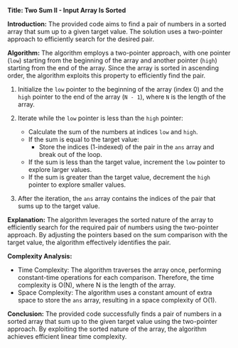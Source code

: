 **Title: Two Sum II - Input Array Is Sorted**

**Introduction:**
The provided code aims to find a pair of numbers in a sorted array that sum up to a given target value. The solution uses a two-pointer approach to efficiently search for the desired pair.

**Algorithm:**
The algorithm employs a two-pointer approach, with one pointer (`low`) starting from the beginning of the array and another pointer (`high`) starting from the end of the array. Since the array is sorted in ascending order, the algorithm exploits this property to efficiently find the pair.

1. Initialize the `low` pointer to the beginning of the array (index 0) and the `high` pointer to the end of the array (`N - 1`), where `N` is the length of the array.

2. Iterate while the `low` pointer is less than the `high` pointer:
   - Calculate the sum of the numbers at indices `low` and `high`.
   - If the sum is equal to the target value:
     - Store the indices (1-indexed) of the pair in the `ans` array and break out of the loop.
   - If the sum is less than the target value, increment the `low` pointer to explore larger values.
   - If the sum is greater than the target value, decrement the `high` pointer to explore smaller values.

3. After the iteration, the `ans` array contains the indices of the pair that sums up to the target value.

**Explanation:**
The algorithm leverages the sorted nature of the array to efficiently search for the required pair of numbers using the two-pointer approach. By adjusting the pointers based on the sum comparison with the target value, the algorithm effectively identifies the pair.

**Complexity Analysis:**
- Time Complexity: The algorithm traverses the array once, performing constant-time operations for each comparison. Therefore, the time complexity is O(N), where N is the length of the array.
- Space Complexity: The algorithm uses a constant amount of extra space to store the `ans` array, resulting in a space complexity of O(1).

**Conclusion:**
The provided code successfully finds a pair of numbers in a sorted array that sum up to the given target value using the two-pointer approach. By exploiting the sorted nature of the array, the algorithm achieves efficient linear time complexity.